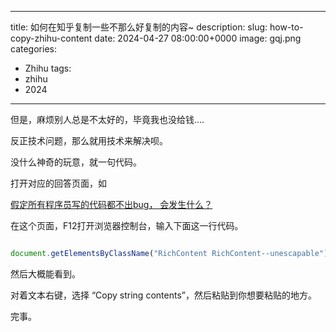 
---
title: 如何在知乎复制一些不那么好复制的内容~
description:
slug: how-to-copy-zhihu-content
date: 2024-04-27 08:00:00+0000
image: gqj.png
categories:
  - Zhihu
tags:
  - zhihu
  - 2024
---


但是，麻烦别人总是不太好的，毕竟我也没给钱....

反正技术问题，那么就用技术来解决呗。

没什么神奇的玩意，就一句代码。



打开对应的回答页面，如

[假定所有程序员写的代码都不出bug， 会发生什么？](https://www.zhihu.com/question/647193565/answer/3469007201)


在这个页面，F12打开浏览器控制台，输入下面这一行代码。

```javascript

document.getElementsByClassName("RichContent RichContent--unescapable")[0].innerText

```

然后大概能看到。


对着文本右键，选择 “Copy string contents”，然后粘贴到你想要粘贴的地方。

完事。